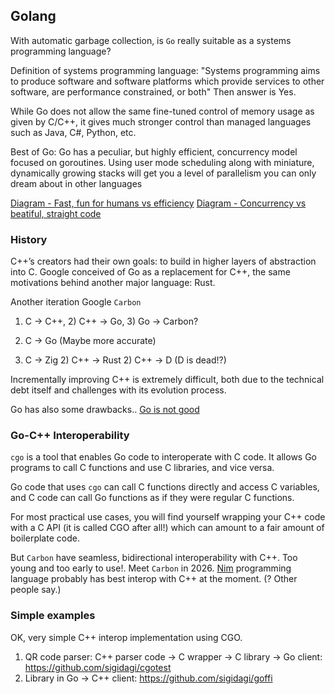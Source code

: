## Golang 

With automatic garbage collection, is `Go` really suitable as a systems programming language?

Definition of systems programming language:
"Systems programming aims to produce software and software platforms which provide services to other software, are performance constrained, or both"
Then answer is Yes.

While Go does not allow the same fine-tuned control of memory usage as given by C/C++, it gives much stronger control than managed languages such as Java, C#, Python, etc.

Best of Go:
Go has a peculiar, but highly efficient, concurrency model focused on goroutines. Using user mode scheduling along with miniature, dynamically growing stacks will get you a level of parallelism you can only dream about in other languages

[Diagram - Fast, fun for humans vs efficiency](./pics/go_concurrency.jpg)
[Diagram - Concurrency vs beatiful, straight code](./pics/go_concurrency.jpg)


### History

C++’s creators had their own goals: to build in higher layers of abstraction into C.
Google conceived of Go as a replacement for C++, the same motivations behind another major language: Rust.

Another iteration Google `Carbon`

1) C → C++, 2) C++ → Go, 3) Go → Carbon?

1) C -> Go (Maybe more accurate) 
1) C -> Zig
            2) C++ -> Rust
            2) C++ -> D (D is dead!?)

Incrementally improving C++ is extremely difficult, both due to the technical debt itself and challenges with its evolution process.

Go has also some drawbacks.. 
[Go is not good](https://github.com/ksimka/go-is-not-good)


### Go-C++ Interoperability

`cgo` is a tool that enables Go code to interoperate with C code. 
It allows Go programs to call C functions and use C libraries, and vice versa.

Go code that uses `cgo` can call C functions directly and access C variables, and C code can call Go functions as if they were regular C functions.

For most practical use cases, you will find yourself wrapping your C++ code with a C API (it is called CGO after all!) 
which can amount to a fair amount of boilerplate code.

But `Carbon` have seamless, bidirectional interoperability with C++. Too young and too early to use!. Meet `Carbon` in 2026. 
[Nim](https://nim-lang.org/) programming language probably has best interop with C++ at the moment. (? Other people say.)   


### Simple examples

OK, very simple C++ interop implementation using CGO.

1. QR code parser:  C++ parser code -> C wrapper -> C library -> Go client: https://github.com/sigidagi/cgotest
2. Library in Go -> C++ client: https://github.com/sigidagi/goffi


